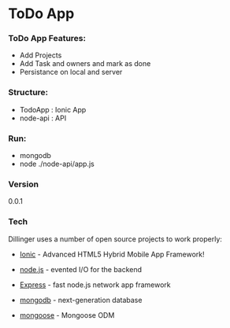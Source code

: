 # ToDo App

### ToDo App Features:

  - Add Projects
  - Add Task and owners and mark as done
  - Persistance on local and server

### Structure:
 - TodoApp : Ionic App
 - node-api : API
  
### Run:
 - mongodb
 - node ./node-api/app.js


### Version
0.0.1

### Tech

Dillinger uses a number of open source projects to work properly:

* [Ionic] - Advanced HTML5 Hybrid Mobile App Framework!
* [node.js] - evented I/O for the backend
* [Express] - fast node.js network app framework
* [mongodb] - next-generation database
* [mongoose] - Mongoose ODM


   [mongoose]: <http://mongoosejs.com/>
   [node.js]: <http://nodejs.org>
   [Ionic]: <http://ionic.io>
   [mongodb]: <https://www.mongodb.org/>
   [express]: <http://expressjs.com>
   [AngularJS]: <http://angularjs.org>


